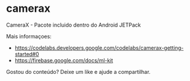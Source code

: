 # camerax

CameraX - Pacote incluido dentro do Android JETPack

Mais informaçoes:
- https://codelabs.developers.google.com/codelabs/camerax-getting-started#0
- https://firebase.google.com/docs/ml-kit


Gostou do conteúdo?
Deixe um like e ajude a compartilhar.
